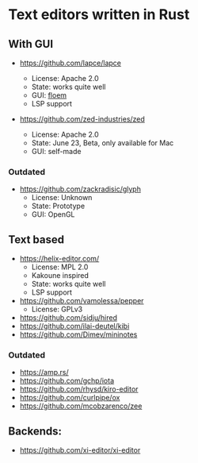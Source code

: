 # Text editors written in Rust

## With GUI

- https://github.com/lapce/lapce
  - License: Apache 2.0
  - State: works quite well
  - GUI: [floem](https://github.com/lapce/floem)
  - LSP support

- https://github.com/zed-industries/zed
  - License: Apache 2.0
  - State: June 23, Beta, only available for Mac
  - GUI: self-made

### Outdated

- https://github.com/zackradisic/glyph
  - License: Unknown
  - State: Prototype
  - GUI: OpenGL

## Text based

- https://helix-editor.com/
  - License: MPL 2.0
  - Kakoune inspired
  - State: works quite well
  - LSP support
- https://github.com/vamolessa/pepper
  - License: GPLv3
- https://github.com/sidju/hired
- https://github.com/ilai-deutel/kibi
- https://github.com/Dimev/mininotes

### Outdated

- https://amp.rs/
- https://github.com/gchp/iota
- https://github.com/rhysd/kiro-editor
- https://github.com/curlpipe/ox
- https://github.com/mcobzarenco/zee

## Backends:

- https://github.com/xi-editor/xi-editor

